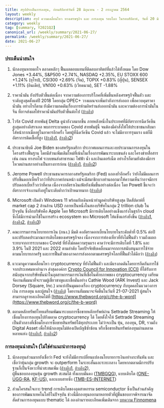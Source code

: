 ```yaml
---
title: สรุปประเด็นการลงทุน, ก่อนสัปดาห์วันที่ 28 มิถุนายน - 2 กรกฎาคม 2564
layout: weekly
description: สรุป ความเคลื่อนไหว ทางเศรษฐกิจ และ การลงทุน รอบโลก ในรอบสัปดาห์, วันที่ 20 มิถุนายน 2564
category: weekly
tag: [summary, Y2021Q2]
canonical_url: /weekly/summary/2021-06-27/
permalink: /weekly/summary/2021-06-27/
date: 2021-06-27
---
```


### ประเด็นน่าสนใจ

1. นักลงทุนหายตกใจ ตลาดหลักๆ ฟื้นผลตอบแทนที่ติดลบอาทิตย์ที่แล้วได้ทั้งหมด โดย Dow Jones +3.44%, S&P500 +2.74%, NASDAQ +2.35%, EU STOXX 600 +1.24% (ยุโรป), CSI300 +2.69% (จีน), TOPIX +0.83% (ญี่ปุ่น), SENSEX +1.11% (อินเดีย), VN100 +0.63% (เวียดนาม), SET -1.88%

2. ราคาน้ำมัน ยังปรับตัวขึ้นต่อเนื่อง จากความต้องการบริโภคที่เพิ่มขึ้นหลังเศรษฐกิจฟื้นตัว แตะระดับสูงสุดตั้งแต่ปี 2018 โดยกลุ่ม OPEC+ วางแผนจะเพิ่มกำลังการส่งออก เพื่อควบคุมราคาน้ำมัน อย่างไรก็ตาม ยังมีความกดดันเรื่องการห้ามอิหร่านส่งออกน้ำมัน และความต้องการน้ำมันในจีน ที่อาจส่งผลให้ราคาน้ำมันปรับตัวขึ้นต่อไป ([อ้างอิง](https://l.facebook.com/l.php?u=https%3A%2F%2Fwww.investing.com%2Fnews%2Fcommodities-news%2Foil-jumps-again-testing-consumers-patience-saudi-minister-mutters-inflation-2542907%3Ffbclid%3DIwAR2sqTi8GB_Xseyui8fsv8f-aYzhhfmxH81LXRbNXTbZMd-c6OBPxIYg-9Q&h=AT3hIn_rsCQYXW4h0x9WP62McOZKpccSPuV9V9TD5F48HgaRingXSokCH6U70Okcpk5XR7XHvl4rNTabOQwqtgQde5JVvKTDmxFd27BK2P98Wbt1Q9Cflzu-IQ&__tn__=%2CmH-R&c[0]=AT1xwE8RbdmsKhMdX_LBTnZiYb3591w-spf6AjOtfWfapCEMtIqIg6B5cw4WWQoGfuBKSV2MKuB-vGIoU90fAd7nJT0wqkJgKGL0WoS_RJwFD4uy5QHL2mrWRcm9EIHYpWeUWLGeskua3cquyQrpvb0l_is)) 

3. ไวรัส Covid สายพันธุ์ Delta ดูน่ากังวลมากขึ้น ภายหลังหนึ่งในประเทศที่มีอัตราการฉีดวัคซีนสูงสุดอย่างอิสราเอล พบการระบาดของ Covid สายพันธุ์นี้ จนต้องมีคำสั่งให้ให้ประชาชนกลับมาใส่หน้ากากเมื่ออยู่ในอาคารอีกครั้ง โดยผู้ที่ฉีดวัคซีน Covid แล้ว จะไม่มีอาการรุนแรง แต่ก็มีอัตราการติดเชื้อที่สูง ([อ้างอิง1](https://www.businessinsider.com/israel-50-of-delta-variant-cases-vaccinated-severe-2021-6), [อ้างอิง2](https://www.timesofisrael.com/virus-czar-says-indoor-mask-rule-could-be-back-friday-as-daily-cases-top-200/)) 

4. ประธานาธิบดี Joe Biden ของสหรัฐอเมริกา ประกาศแผนการและงบประมาณการลงทุนในโครงสร้างฟื้นฐาน โดยมีส่วนเพิ่มเติมใหม่ที่เน้นในเรื่องการพัฒนาระบบขนส่ง และโครงข่ายสื่อสาร เช่น ถนน ทางรถไฟ ระบบขนส่งสาธารณะ ไฟฟ้า น้ำ และอินเตอร์เน็ต อย่างไรก็ตามยังต้องมีการโหวตผ่านสภาอย่างเป็นทางการก่อน ([อ้างอิง1](https://www.usatoday.com/story/news/politics/2021/06/24/biden-senators-agree-1-2-trillion-infrastructure-deal/5333841001/), [อ้างอิง2](https://www.npr.org/2021/06/24/1009923468/heres-whats-included-in-the-infrastructure-deal-that-biden-struck-with-senators)) 

5. Jerome Powell ประธานธนาคารกลางสหรัฐอเมริกา (Fed) แถลงย้ำอีกครั้ง ว่ายังไม่มีแผนการปรับขึ้นดอกเบี้ยเร็วกว่าที่ประกาศก่อนหน้า แม้จะมีสมาชิกบางท่านออกมาให้ความเห็นว่าอาจมีการปรับดอกเบี้ยเร็วกว่าที่คาด เนื่องจากอัตราเงินเฟ้อยังเพิ่มขึ้นอย่างต่อเนื่อง โดย Powell ชี้แจงว่าอัตราการจ้างงานยังอยู่ในระดับต่ำกว่าเป้าหมายมาก ([อ้างอิง](https://www.cnbctv18.com/world/fed-will-not-raise-rates-on-inflation-fears-alone-jerome-powell-9751621.htm)) 

6. Microsoft เปิดตัว Windows 11 พร้อมกับเดินหน้าทำมูลค่าบริษัทสูงสุด ปิดสัปดาห์ที่ market cap 2 ล้านล้าน USD กลายเป็นหนึ่งในสองบริษัทในกลุ่ม 2 trillion club ในปัจจุบัน ซึ่งอีกบริษัทคือ Apple โดย Microsoft มีการเติบโตอย่างแข็งแกร่งในธุรกิจ cloud ซึ่งได้มีการนำมาใช้ในการสร้าง ecosystem ของ Microsoft ให้แข็งแกร่งยิ่งขึ้น ([อ้างอิง1](https://www.theverge.com/2021/6/24/22546791/microsoft-windows-11-announcement-features-updates), [อ้างอิง2](https://www.theverge.com/2021/6/24/22549559/microsoft-2-two-trillion-dollar-market-cap-close), [อ้างอิง3](https://www.aljazeera.com/economy/2021/6/23/microsoft-joins-apple-in-the-2-trillion-club-briefly)) 

7. คณะกรรมการนโยบายการเงิน (กนง.) มีมติ คงอัตราดอกเบี้ยนโยบายในระดับต่ำที่ 0.5% ต่อปี และปรับลดประมาณการเติบโตของเศรษฐกิจลง เนื่องจากการท่องเที่ยวที่ยังไม่ฟื้นตัว รวมถึงผลกระทบจากการระบาดของ Covid ที่ยังไม่ลดความรุนแรง คาดว่าจะมีการเติบโตที่ 1.8% และ 3.9% ในปี 2021 และ 2022 ตามลำดับ โดยปัจจัยขับเคลื่อนมาจากการสนับสนุนการใช้จ่ายตามนโยบายภาครัฐ และการฟื้นตัวของภาคการส่งออกตามเศรษฐกิจโลกที่ฟื้นตัวได้ดีกว่า ([อ้างอิง](https://www.bangkokbiznews.com/news/detail/944993)) 

8. แวะมาดูความเคลื่อนไหว cryptocurrency ที่ยังไม่ฟื้นตัว และมีแรงกดดันโดยการกีดกันการใช้จากประเทศมหาอำนาจ ล่าสุดองค์กร [Crypto Council for Innovation (CCI)](https://cryptoforinnovation.org/) ที่ได้รับการสนับสุนจากบริษัทชั้นนำในอุตสาหกรรมการเงินที่เชื่อในศักยภาพของ cryptocurrency เตรียมจัดงานสัมมนาที่จะรวมผู้เชี่ยวชาญและเชื่อมั่นอย่าง Cathie Wood (ARK Invest) และ Jack Dorsey (Square, Inc.) มาแบ่งปันมุมมองเรื่อง cryptocurrency กับบุคคลในแวดวงการเงิน การลงทุน และผู้สนใจ ([อ้างอิง](https://www.businesswire.com/news/home/20210624005334/en/The-Crypto-Council-for-Innovation-Cathie-Wood-and-Jack-Dorsey-To-Host-%E2%80%9CThe-%E2%82%BF-Word-How-Institutions-Can-Embrace-Bitcoin%E2%80%9D)) โดยงานสัมมนาจะจัดขึ้นในวันที่ 21-07-2021 ผู้สนใจสามารถดูรายละเอียดได้ที่ [https://www.thebword.org/c/the-b-word](https://www.thebword.org/c/the-b-word) 

9. ตลาดหลักทรัพย์ไทยเตรียมพัฒนาระบบการซื้อขายหลักทรัพย์ผ่าน Settrade Streaming ให้เชื่อมโยงการลงทุนไปยังตลาด cryptocurrency ได้ โดยตั้งใจให้ Settrade Streaming เป็นตัวกลางที่เชื่อมโยงการซื้อขายสินทรัพย์ได้ทุกประเภท ไม่ว่าจะเป็น หุ้น, กองทุน, DR, รวมถึง Digital Asset เพื่อให้นักลงทุนไม่ต้องเปิดบัญชีซ้ำซ้อน หรือซื้อขายสินทรัพย์ลงทุนผ่านตลาดหลายแห่ง ([อ้างอิง1](https://techsauce.co/news/set-develop-settrade-streaming-cryptocurrency), [อ้างอิง2](https://siamblockchain.com/2021/06/25/settrade-will-launch-trading-bitcoin-soon/)) 



### การลงทุนน่าสนใจ (ไม่ใช่คำแนะนำการลงทุน)

1. นักลงทุนส่วนมากยังเชื่อว่า Fed จะยังไม่มีการเปลี่ยนแปลงนโยบายการเงินอย่างกะทันหัน และเชื่อว่าหุ้นกลุ่ม growth จะ outperform ในระยะสั้นและระยะกลาง โดยหากตลาดมีการปรับฐานก็เป็นจังหวะที่น่าสะสมเพิ่ม ([อ้างอิง1](https://www.finnomena.com/taspong/news-update-22-06-2021/),  [อ้างอิง2](https://www.cnbc.com/2021/06/21/a-10percent-to-15percent-correction-could-be-a-significant-opportunity-invesco-.html)), <br>
ผู้ชื่นชอบกองทุนหุ้น growth สะสมได้ ทั้งแบบมั่นคง ([TMBGQG](https://www.finnomena.com/fund/TMBGQG)), แบบเติบโต ([ONE-UGG-RA](https://www.finnomena.com/fund/ONE-UGG-RA), [KF-US](https://www.finnomena.com/fund/KF-US)), และแบบสายซิ่ง ([TMB-ES-INTERNET](https://www.finnomena.com/fund/TMB-ES-INTERNET))

2. ส่วนใครสนใจเกาะ trend การเติบโตของอุตสาหกรรม semiconductor ซึ่งเป็นส่วนสำคัญของการพัฒนาเทคโนโลยีในปัจจุบัน ช่วงนี้มีกองทุนออกมาหลายตัวที่ผู้ชื่นชอบอาจพิจารณาจัดสัดส่วนการลงทุนแบบ thematic ได้ ลองอ่านรายละเอียดเพิ่มเติมจาก [บทความ Finnomena](https://www.finnomena.com/mrserotonin/scbsemi-we-evosemi-lhsemicon/) 
